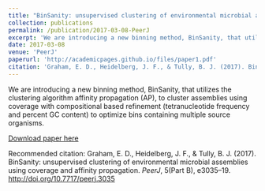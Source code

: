 ```yaml
---
title: "BinSanity: unsupervised clustering of environmental microbial assemblies using coverage and affinity propagation"
collection: publications
permalink: /publication/2017-03-08-PeerJ
excerpt: 'We are introducing a new binning method, BinSanity, that utilizes the clustering algorithm affinity propagation (AP), to cluster assemblies using coverage with compositional based refinement (tetranucleotide frequency and percent GC content) to optimize bins containing multiple source organisms.'
date: 2017-03-08
venue: 'PeerJ'
paperurl: 'http://academicpages.github.io/files/paper1.pdf'
citation: 'Graham, E. D., Heidelberg, J. F., & Tully, B. J. (2017). BinSanity: unsupervised clustering of environmental microbial assemblies using coverage and affinity propagation. <i>PeerJ</i>, 5(Part B), e3035–19. http://doi.org/10.7717/peerj.3035'
---
```

We are introducing a new binning method, BinSanity, that utilizes the clustering algorithm affinity propagation (AP), to cluster assemblies using coverage with compositional based refinement (tetranucleotide frequency and percent GC content) to optimize bins containing multiple source organisms.

[Download paper here](https://peerj.com/articles/3035/)

Recommended citation: Graham, E. D., Heidelberg, J. F., & Tully, B. J. (2017). BinSanity: unsupervised clustering of environmental microbial assemblies using coverage and affinity propagation. <i>PeerJ</i>, 5(Part B), e3035–19. http://doi.org/10.7717/peerj.3035
